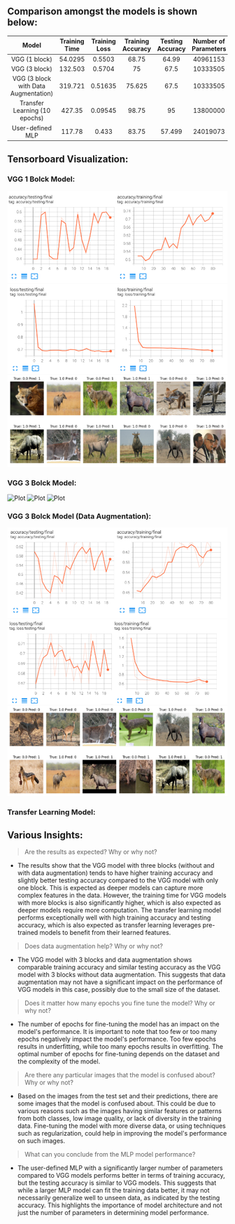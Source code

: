 ## Comparison amongst the models is shown below:

<p align = "center">
  
   | **Model** | **Training Time** | **Training Loss** |  **Training Accuracy** | **Testing Accuracy** | **Number of Parameters** |
   |:-----------:|:-----------------:|:----------------:|:----------------------:| :-------------------:| :-----------------------:|
   |   VGG (1 block)        |      54.0295     |    0.5503   |     68.75      |      64.99     |   40961153    | 
   |   VGG (3 block)        |      132.503     |    0.5704   |     75     |      67.5     |   10333505    | 
   |   VGG (3 block with Data Augmentation)        |      319.721     |    0.51635   |     75.625     |      67.5     |   10333505    | 
   |   Transfer Learning (10 epochs)       |     427.35    |    0.09545   |     98.75     |      95     |   13800000    |
   |   User-defined MLP        |      117.78     |    0.433   |     83.75     |      57.499     |   24019073    | 
</p>

## Tensorboard Visualization:

### VGG 1 Bolck Model:

![Plot](https://github.com/JINAY08/es654_assignment5_jinay_neel/blob/main/images/vgg_1block_accuracy.png)
![Plot](https://github.com/JINAY08/es654_assignment5_jinay_neel/blob/main/images/vgg_1block_loss.png)
![Plot](https://github.com/JINAY08/es654_assignment5_jinay_neel/blob/main/images/vgg_1block_images.png)


### VGG 3 Bolck Model:

![Plot]()
![Plot]()
![Plot]()

### VGG 3 Bolck Model (Data Augmentation):

![Plot](https://github.com/JINAY08/es654_assignment5_jinay_neel/blob/main/images/vgg_3blockdataaugment_accuracy.png)
![Plot](https://github.com/JINAY08/es654_assignment5_jinay_neel/blob/main/images/vgg_3block_dataaugment_loss.png)
![Plot](https://github.com/JINAY08/es654_assignment5_jinay_neel/blob/main/images/vgg_3block_dataaugment_images.png)

### Transfer Learning Model:

## Various Insights:
> Are the results as expected? Why or why not?
- The results show that the VGG model with three blocks (without and with data augmentation) tends to have higher training accuracy and slightly better testing accuracy compared to the VGG model with only one block. This is expected as deeper models can capture more complex features in the data. However, the training time for VGG models with more blocks is also significantly higher, which is also expected as deeper models require more computation. The transfer learning model performs exceptionally well with high training accuracy and testing accuracy, which is also expected as transfer learning leverages pre-trained models to benefit from their learned features.
  
> Does data augmentation help? Why or why not?
- The VGG model with 3 blocks and data augmentation shows comparable training accuracy and similar testing accuracy as the VGG model with 3 blocks without data augmentation. This suggests that data augmentation may not have a significant impact on the performance of VGG models in this case, possibly due to the small size of the dataset.
  
> Does it matter how many epochs you fine tune the model? Why or why not?
- The number of epochs for fine-tuning the model has an impact on the model's performance. It is important to note that too few or too many epochs negatively impact the model's performance. Too few epochs results in underfitting, while too many epochs results in overfitting. The optimal number of epochs for fine-tuning depends on the dataset and the complexity of the model.

> Are there any particular images that the model is confused about? Why or why not?
- Based on the images from the test set and their predictions, there are some images that the model is confused about. This could be due to various reasons such as the images having similar features or patterns from both classes, low image quality, or lack of diversity in the training data. Fine-tuning the model with more diverse data, or using techniques such as regularization, could help in improving the model's performance on such images.

> What can you conclude from the MLP model performance?
- The user-defined MLP with a significantly larger number of parameters compared to VGG models performs better in terms of training accuracy, but the testing accuracy is similar to VGG models. This suggests that while a larger MLP model can fit the training data better, it may not necessarily generalize well to unseen data, as indicated by the testing accuracy. This highlights the importance of model architecture and not just the number of parameters in determining model performance.
